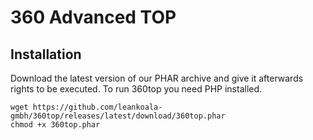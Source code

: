 # 360 Advanced TOP

## Installation

Download the latest version of our PHAR archive and give it afterwards rights to be executed. To run 360top you need PHP installed.

```shell
wget https://github.com/leankoala-gmbh/360top/releases/latest/download/360top.phar
chmod +x 360top.phar
```
